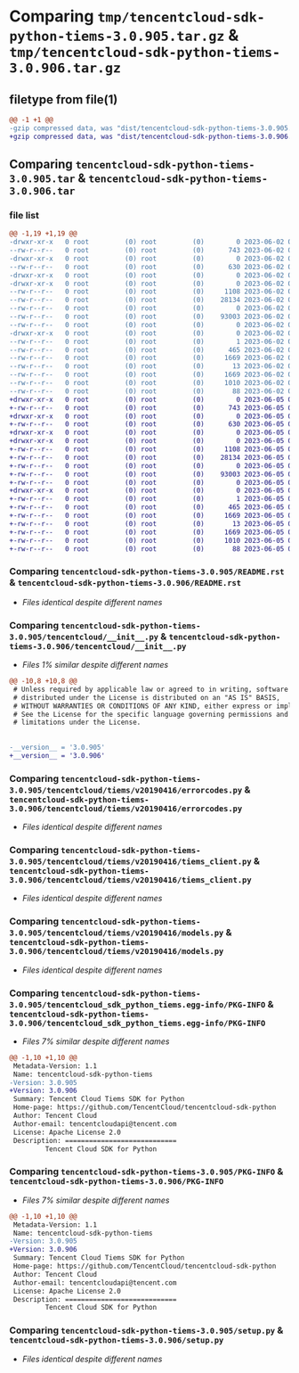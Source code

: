 # Comparing `tmp/tencentcloud-sdk-python-tiems-3.0.905.tar.gz` & `tmp/tencentcloud-sdk-python-tiems-3.0.906.tar.gz`

## filetype from file(1)

```diff
@@ -1 +1 @@
-gzip compressed data, was "dist/tencentcloud-sdk-python-tiems-3.0.905.tar", last modified: Fri Jun  2 00:41:49 2023, max compression
+gzip compressed data, was "dist/tencentcloud-sdk-python-tiems-3.0.906.tar", last modified: Mon Jun  5 00:44:28 2023, max compression
```

## Comparing `tencentcloud-sdk-python-tiems-3.0.905.tar` & `tencentcloud-sdk-python-tiems-3.0.906.tar`

### file list

```diff
@@ -1,19 +1,19 @@
-drwxr-xr-x   0 root         (0) root         (0)        0 2023-06-02 00:41:49.000000 tencentcloud-sdk-python-tiems-3.0.905/
--rw-r--r--   0 root         (0) root         (0)      743 2023-06-02 00:41:49.000000 tencentcloud-sdk-python-tiems-3.0.905/README.rst
-drwxr-xr-x   0 root         (0) root         (0)        0 2023-06-02 00:41:49.000000 tencentcloud-sdk-python-tiems-3.0.905/tencentcloud/
--rw-r--r--   0 root         (0) root         (0)      630 2023-06-02 00:41:49.000000 tencentcloud-sdk-python-tiems-3.0.905/tencentcloud/__init__.py
-drwxr-xr-x   0 root         (0) root         (0)        0 2023-06-02 00:41:49.000000 tencentcloud-sdk-python-tiems-3.0.905/tencentcloud/tiems/
-drwxr-xr-x   0 root         (0) root         (0)        0 2023-06-02 00:41:49.000000 tencentcloud-sdk-python-tiems-3.0.905/tencentcloud/tiems/v20190416/
--rw-r--r--   0 root         (0) root         (0)     1108 2023-06-02 00:41:49.000000 tencentcloud-sdk-python-tiems-3.0.905/tencentcloud/tiems/v20190416/errorcodes.py
--rw-r--r--   0 root         (0) root         (0)    28134 2023-06-02 00:41:49.000000 tencentcloud-sdk-python-tiems-3.0.905/tencentcloud/tiems/v20190416/tiems_client.py
--rw-r--r--   0 root         (0) root         (0)        0 2023-06-02 00:41:49.000000 tencentcloud-sdk-python-tiems-3.0.905/tencentcloud/tiems/v20190416/__init__.py
--rw-r--r--   0 root         (0) root         (0)    93003 2023-06-02 00:41:49.000000 tencentcloud-sdk-python-tiems-3.0.905/tencentcloud/tiems/v20190416/models.py
--rw-r--r--   0 root         (0) root         (0)        0 2023-06-02 00:41:49.000000 tencentcloud-sdk-python-tiems-3.0.905/tencentcloud/tiems/__init__.py
-drwxr-xr-x   0 root         (0) root         (0)        0 2023-06-02 00:41:49.000000 tencentcloud-sdk-python-tiems-3.0.905/tencentcloud_sdk_python_tiems.egg-info/
--rw-r--r--   0 root         (0) root         (0)        1 2023-06-02 00:41:49.000000 tencentcloud-sdk-python-tiems-3.0.905/tencentcloud_sdk_python_tiems.egg-info/dependency_links.txt
--rw-r--r--   0 root         (0) root         (0)      465 2023-06-02 00:41:49.000000 tencentcloud-sdk-python-tiems-3.0.905/tencentcloud_sdk_python_tiems.egg-info/SOURCES.txt
--rw-r--r--   0 root         (0) root         (0)     1669 2023-06-02 00:41:49.000000 tencentcloud-sdk-python-tiems-3.0.905/tencentcloud_sdk_python_tiems.egg-info/PKG-INFO
--rw-r--r--   0 root         (0) root         (0)       13 2023-06-02 00:41:49.000000 tencentcloud-sdk-python-tiems-3.0.905/tencentcloud_sdk_python_tiems.egg-info/top_level.txt
--rw-r--r--   0 root         (0) root         (0)     1669 2023-06-02 00:41:49.000000 tencentcloud-sdk-python-tiems-3.0.905/PKG-INFO
--rw-r--r--   0 root         (0) root         (0)     1010 2023-06-02 00:41:49.000000 tencentcloud-sdk-python-tiems-3.0.905/setup.py
--rw-r--r--   0 root         (0) root         (0)       88 2023-06-02 00:41:49.000000 tencentcloud-sdk-python-tiems-3.0.905/setup.cfg
+drwxr-xr-x   0 root         (0) root         (0)        0 2023-06-05 00:44:28.000000 tencentcloud-sdk-python-tiems-3.0.906/
+-rw-r--r--   0 root         (0) root         (0)      743 2023-06-05 00:44:28.000000 tencentcloud-sdk-python-tiems-3.0.906/README.rst
+drwxr-xr-x   0 root         (0) root         (0)        0 2023-06-05 00:44:28.000000 tencentcloud-sdk-python-tiems-3.0.906/tencentcloud/
+-rw-r--r--   0 root         (0) root         (0)      630 2023-06-05 00:44:28.000000 tencentcloud-sdk-python-tiems-3.0.906/tencentcloud/__init__.py
+drwxr-xr-x   0 root         (0) root         (0)        0 2023-06-05 00:44:28.000000 tencentcloud-sdk-python-tiems-3.0.906/tencentcloud/tiems/
+drwxr-xr-x   0 root         (0) root         (0)        0 2023-06-05 00:44:28.000000 tencentcloud-sdk-python-tiems-3.0.906/tencentcloud/tiems/v20190416/
+-rw-r--r--   0 root         (0) root         (0)     1108 2023-06-05 00:44:28.000000 tencentcloud-sdk-python-tiems-3.0.906/tencentcloud/tiems/v20190416/errorcodes.py
+-rw-r--r--   0 root         (0) root         (0)    28134 2023-06-05 00:44:28.000000 tencentcloud-sdk-python-tiems-3.0.906/tencentcloud/tiems/v20190416/tiems_client.py
+-rw-r--r--   0 root         (0) root         (0)        0 2023-06-05 00:44:28.000000 tencentcloud-sdk-python-tiems-3.0.906/tencentcloud/tiems/v20190416/__init__.py
+-rw-r--r--   0 root         (0) root         (0)    93003 2023-06-05 00:44:28.000000 tencentcloud-sdk-python-tiems-3.0.906/tencentcloud/tiems/v20190416/models.py
+-rw-r--r--   0 root         (0) root         (0)        0 2023-06-05 00:44:28.000000 tencentcloud-sdk-python-tiems-3.0.906/tencentcloud/tiems/__init__.py
+drwxr-xr-x   0 root         (0) root         (0)        0 2023-06-05 00:44:28.000000 tencentcloud-sdk-python-tiems-3.0.906/tencentcloud_sdk_python_tiems.egg-info/
+-rw-r--r--   0 root         (0) root         (0)        1 2023-06-05 00:44:28.000000 tencentcloud-sdk-python-tiems-3.0.906/tencentcloud_sdk_python_tiems.egg-info/dependency_links.txt
+-rw-r--r--   0 root         (0) root         (0)      465 2023-06-05 00:44:28.000000 tencentcloud-sdk-python-tiems-3.0.906/tencentcloud_sdk_python_tiems.egg-info/SOURCES.txt
+-rw-r--r--   0 root         (0) root         (0)     1669 2023-06-05 00:44:28.000000 tencentcloud-sdk-python-tiems-3.0.906/tencentcloud_sdk_python_tiems.egg-info/PKG-INFO
+-rw-r--r--   0 root         (0) root         (0)       13 2023-06-05 00:44:28.000000 tencentcloud-sdk-python-tiems-3.0.906/tencentcloud_sdk_python_tiems.egg-info/top_level.txt
+-rw-r--r--   0 root         (0) root         (0)     1669 2023-06-05 00:44:28.000000 tencentcloud-sdk-python-tiems-3.0.906/PKG-INFO
+-rw-r--r--   0 root         (0) root         (0)     1010 2023-06-05 00:44:28.000000 tencentcloud-sdk-python-tiems-3.0.906/setup.py
+-rw-r--r--   0 root         (0) root         (0)       88 2023-06-05 00:44:28.000000 tencentcloud-sdk-python-tiems-3.0.906/setup.cfg
```

### Comparing `tencentcloud-sdk-python-tiems-3.0.905/README.rst` & `tencentcloud-sdk-python-tiems-3.0.906/README.rst`

 * *Files identical despite different names*

### Comparing `tencentcloud-sdk-python-tiems-3.0.905/tencentcloud/__init__.py` & `tencentcloud-sdk-python-tiems-3.0.906/tencentcloud/__init__.py`

 * *Files 1% similar despite different names*

```diff
@@ -10,8 +10,8 @@
 # Unless required by applicable law or agreed to in writing, software
 # distributed under the License is distributed on an "AS IS" BASIS,
 # WITHOUT WARRANTIES OR CONDITIONS OF ANY KIND, either express or implied.
 # See the License for the specific language governing permissions and
 # limitations under the License.
 
 
-__version__ = '3.0.905'
+__version__ = '3.0.906'
```

### Comparing `tencentcloud-sdk-python-tiems-3.0.905/tencentcloud/tiems/v20190416/errorcodes.py` & `tencentcloud-sdk-python-tiems-3.0.906/tencentcloud/tiems/v20190416/errorcodes.py`

 * *Files identical despite different names*

### Comparing `tencentcloud-sdk-python-tiems-3.0.905/tencentcloud/tiems/v20190416/tiems_client.py` & `tencentcloud-sdk-python-tiems-3.0.906/tencentcloud/tiems/v20190416/tiems_client.py`

 * *Files identical despite different names*

### Comparing `tencentcloud-sdk-python-tiems-3.0.905/tencentcloud/tiems/v20190416/models.py` & `tencentcloud-sdk-python-tiems-3.0.906/tencentcloud/tiems/v20190416/models.py`

 * *Files identical despite different names*

### Comparing `tencentcloud-sdk-python-tiems-3.0.905/tencentcloud_sdk_python_tiems.egg-info/PKG-INFO` & `tencentcloud-sdk-python-tiems-3.0.906/tencentcloud_sdk_python_tiems.egg-info/PKG-INFO`

 * *Files 7% similar despite different names*

```diff
@@ -1,10 +1,10 @@
 Metadata-Version: 1.1
 Name: tencentcloud-sdk-python-tiems
-Version: 3.0.905
+Version: 3.0.906
 Summary: Tencent Cloud Tiems SDK for Python
 Home-page: https://github.com/TencentCloud/tencentcloud-sdk-python
 Author: Tencent Cloud
 Author-email: tencentcloudapi@tencent.com
 License: Apache License 2.0
 Description: ============================
         Tencent Cloud SDK for Python
```

### Comparing `tencentcloud-sdk-python-tiems-3.0.905/PKG-INFO` & `tencentcloud-sdk-python-tiems-3.0.906/PKG-INFO`

 * *Files 7% similar despite different names*

```diff
@@ -1,10 +1,10 @@
 Metadata-Version: 1.1
 Name: tencentcloud-sdk-python-tiems
-Version: 3.0.905
+Version: 3.0.906
 Summary: Tencent Cloud Tiems SDK for Python
 Home-page: https://github.com/TencentCloud/tencentcloud-sdk-python
 Author: Tencent Cloud
 Author-email: tencentcloudapi@tencent.com
 License: Apache License 2.0
 Description: ============================
         Tencent Cloud SDK for Python
```

### Comparing `tencentcloud-sdk-python-tiems-3.0.905/setup.py` & `tencentcloud-sdk-python-tiems-3.0.906/setup.py`

 * *Files identical despite different names*

